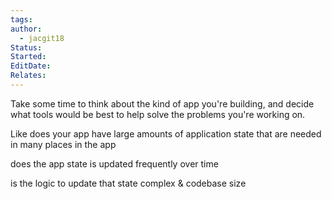 ```yaml
---
tags: 
author:
  - jacgit18
Status: 
Started: 
EditDate: 
Relates:
---
```

Take some time to think about the kind of app you're building, and decide what tools would be best to help solve the problems you're working on.


Like does your app have large amounts of application state that are needed in many places in the app
  

does the app state is updated frequently over time


is the logic to update that state complex & codebase size